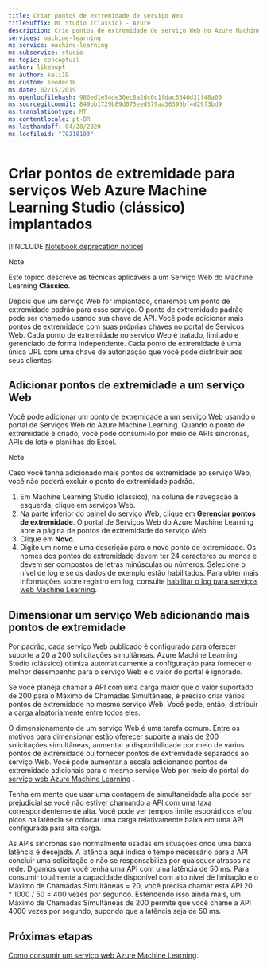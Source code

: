 ```yaml
---
title: Criar pontos de extremidade de serviço Web
titleSuffix: ML Studio (classic) - Azure
description: Crie pontos de extremidade de serviço Web no Azure Machine Learning Studio (clássico). Cada ponto de extremidade no serviço Web é tratado, limitado e gerenciado de forma independente.
services: machine-learning
ms.service: machine-learning
ms.subservice: studio
ms.topic: conceptual
author: likebupt
ms.author: keli19
ms.custom: seodec18
ms.date: 02/15/2019
ms.openlocfilehash: 980ed1e54de30ec8a2dc0c1fdac6546d31f48a00
ms.sourcegitcommit: 849bb1729b89d075eed579aa36395bf4d29f3bd9
ms.translationtype: MT
ms.contentlocale: pt-BR
ms.lasthandoff: 04/28/2020
ms.locfileid: "79218193"
---
```

# <a name="create-endpoints-for-deployed-azure-machine-learning-studio-classic-web-services"></a>Criar pontos de extremidade para serviços Web Azure Machine Learning Studio (clássico) implantados

[!INCLUDE [Notebook deprecation notice](../../../includes/aml-studio-notebook-notice.md)]

> [!NOTE]
> Este tópico descreve as técnicas aplicáveis a um Serviço Web do Machine Learning **Clássico**.

Depois que um serviço Web for implantado, criaremos um ponto de extremidade padrão para esse serviço. O ponto de extremidade padrão pode ser chamado usando sua chave de API. Você pode adicionar mais pontos de extremidade com suas próprias chaves no portal de Serviços Web.
Cada ponto de extremidade no serviço Web é tratado, limitado e gerenciado de forma independente. Cada ponto de extremidade é uma única URL com uma chave de autorização que você pode distribuir aos seus clientes.

## <a name="add-endpoints-to-a-web-service"></a>Adicionar pontos de extremidade a um serviço Web

Você pode adicionar um ponto de extremidade a um serviço Web usando o portal de Serviços Web do Azure Machine Learning. Quando o ponto de extremidade é criado, você pode consumi-lo por meio de APIs síncronas, APIs de lote e planilhas do Excel.

> [!NOTE]
> Caso você tenha adicionado mais pontos de extremidade ao serviço Web, você não poderá excluir o ponto de extremidade padrão.

1. Em Machine Learning Studio (clássico), na coluna de navegação à esquerda, clique em serviços Web.
2. Na parte inferior do painel do serviço Web, clique em **Gerenciar pontos de extremidade**. O portal de Serviços Web do Azure Machine Learning abre a página de pontos de extremidade do serviço Web.
3. Clique em **Novo**.
4. Digite um nome e uma descrição para o novo ponto de extremidade. Os nomes dos pontos de extremidade devem ter 24 caracteres ou menos e devem ser compostos de letras minúsculas ou números. Selecione o nível de log e se os dados de exemplo estão habilitados. Para obter mais informações sobre registro em log, consulte [habilitar o log para serviços web Machine Learning](web-services-logging.md).

## <a name="scale-a-web-service-by-adding-additional-endpoints"></a><a id="scaling"></a> Dimensionar um serviço Web adicionando mais pontos de extremidade

Por padrão, cada serviço Web publicado é configurado para oferecer suporte a 20 a 200 solicitações simultâneas. Azure Machine Learning Studio (clássico) otimiza automaticamente a configuração para fornecer o melhor desempenho para o serviço Web e o valor do portal é ignorado.

Se você planeja chamar a API com uma carga maior que o valor suportado de 200 para o Máximo de Chamadas Simultâneas, é preciso criar vários pontos de extremidade no mesmo serviço Web. Você pode, então, distribuir a carga aleatoriamente entre todos eles.

O dimensionamento de um serviço Web é uma tarefa comum. Entre os motivos para dimensionar estão oferecer suporte a mais de 200 solicitações simultâneas, aumentar a disponibilidade por meio de vários pontos de extremidade ou fornecer pontos de extremidade separados ao serviço Web. Você pode aumentar a escala adicionando pontos de extremidade adicionais para o mesmo serviço Web por meio do portal do [serviço web Azure Machine Learning](https://services.azureml.net/) .

Tenha em mente que usar uma contagem de simultaneidade alta pode ser prejudicial se você não estiver chamando a API com uma taxa correspondentemente alta. Você pode ver tempos limite esporádicos e/ou picos na latência se colocar uma carga relativamente baixa em uma API configurada para alta carga.

As APIs síncronas são normalmente usadas em situações onde uma baixa latência é desejada. A latência aqui indica o tempo necessário para a API concluir uma solicitação e não se responsabiliza por quaisquer atrasos na rede. Digamos que você tenha uma API com uma latência de 50 ms. Para consumir totalmente a capacidade disponível com alto nível de limitação e o Máximo de Chamadas Simultâneas = 20, você precisa chamar esta API 20 * 1000 / 50 = 400 vezes por segundo. Estendendo isso ainda mais, um Máximo de Chamadas Simultâneas de 200 permite que você chame a API 4000 vezes por segundo, supondo que a latência seja de 50 ms.

## <a name="next-steps"></a>Próximas etapas

[Como consumir um serviço web Azure Machine Learning](consume-web-services.md).
